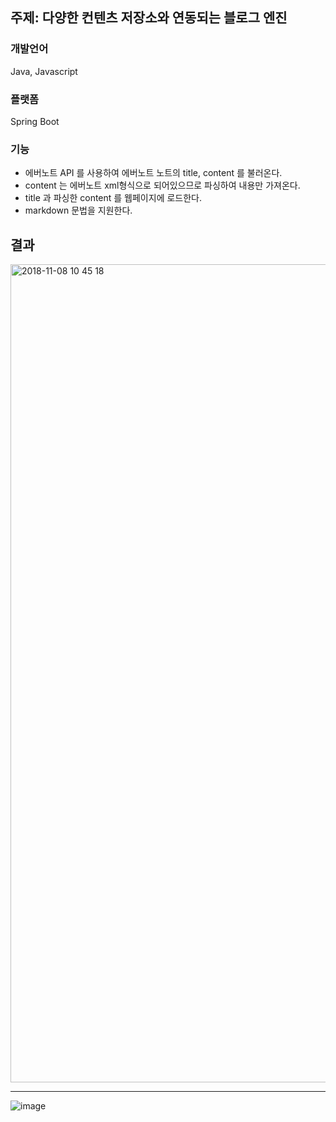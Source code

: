 ## 주제: 다양한 컨텐츠 저장소와 연동되는 블로그 엔진

### 개발언어

Java, Javascript

### 플랫폼

Spring Boot

### 기능
- 에버노트  API 를 사용하여 에버노트 노트의 title, content 를 불러온다.
- content 는 에버노트 xml형식으로 되어있으므로 파싱하여 내용만 가져온다.
- title 과 파싱한 content 를 웹페이지에 로드한다.
- markdown 문법을 지원한다.


## 결과

<img width="1309" alt="2018-11-08 10 45 18" src="https://user-images.githubusercontent.com/19392136/48202684-ecb38900-e3a8-11e8-8c1b-f52287219a07.png">

---
![image](https://user-images.githubusercontent.com/19392136/47654564-6a6bdd80-dbce-11e8-9870-f0b74c297137.png)

